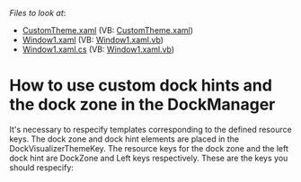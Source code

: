 <!-- default file list -->
*Files to look at*:

* [CustomTheme.xaml](./CS/CustomThemeApp/CustomTheme.xaml) (VB: [CustomTheme.xaml](./VB/CustomThemeApp/CustomTheme.xaml))
* [Window1.xaml](./CS/CustomThemeApp/Window1.xaml) (VB: [Window1.xaml.vb](./VB/CustomThemeApp/Window1.xaml.vb))
* [Window1.xaml.cs](./CS/CustomThemeApp/Window1.xaml.cs) (VB: [Window1.xaml.vb](./VB/CustomThemeApp/Window1.xaml.vb))
<!-- default file list end -->
# How to use custom dock hints and the dock zone in the DockManager


<p>It's necessary to respecify templates corresponding to the defined resource keys. The dock zone and dock hint elements are placed in the DockVisualizerThemeKey. The resource keys for the dock zone and the left dock hint are DockZone and Left keys respectively. These are the keys you should respecify:</p><p><ControlTemplate x:Key="{dxt:DockVisualizerThemeKey ResourceKey=Left}"><br />
<ControlTemplate x:Key="{dxt:DockVisualizerThemeKey ResourceKey=DockZone}"></p>

<br/>


